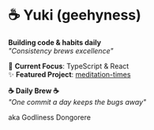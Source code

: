 # ☕ Yuki (geehyness)

**Building code & habits daily**  
*"Consistency brews excellence"*

🌱 **Current Focus**: TypeScript & React  
✨ **Featured Project**: [meditation-times](https://github.com/geehyness/meditation-times)  

**☕ Daily Brew ☕**  
*"One commit a day keeps the bugs away"*

aka Godliness Dongorere

